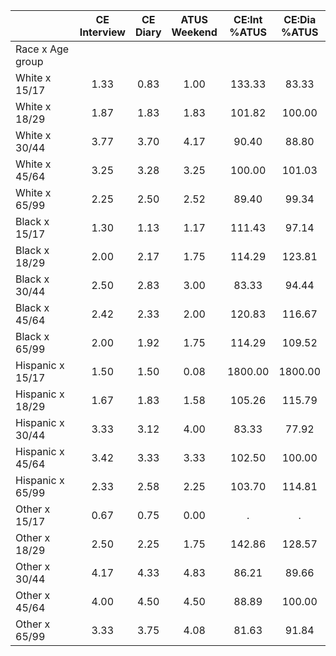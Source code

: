 
|                      | CE<br>Interview |  CE<br>Diary | ATUS<br>Weekend | CE:Int<br>%ATUS | CE:Dia<br>%ATUS |
| -------------------- | :----------: | :----------: | :----------: | :----------: | :----------: |
| Race x Age group     |              |              |              |              |              |
| White x 15/17        |         1.33 |         0.83 |         1.00 |       133.33 |        83.33 |
| White x 18/29        |         1.87 |         1.83 |         1.83 |       101.82 |       100.00 |
| White x 30/44        |         3.77 |         3.70 |         4.17 |        90.40 |        88.80 |
| White x 45/64        |         3.25 |         3.28 |         3.25 |       100.00 |       101.03 |
| White x 65/99        |         2.25 |         2.50 |         2.52 |        89.40 |        99.34 |
| Black x 15/17        |         1.30 |         1.13 |         1.17 |       111.43 |        97.14 |
| Black x 18/29        |         2.00 |         2.17 |         1.75 |       114.29 |       123.81 |
| Black x 30/44        |         2.50 |         2.83 |         3.00 |        83.33 |        94.44 |
| Black x 45/64        |         2.42 |         2.33 |         2.00 |       120.83 |       116.67 |
| Black x 65/99        |         2.00 |         1.92 |         1.75 |       114.29 |       109.52 |
| Hispanic x 15/17     |         1.50 |         1.50 |         0.08 |      1800.00 |      1800.00 |
| Hispanic x 18/29     |         1.67 |         1.83 |         1.58 |       105.26 |       115.79 |
| Hispanic x 30/44     |         3.33 |         3.12 |         4.00 |        83.33 |        77.92 |
| Hispanic x 45/64     |         3.42 |         3.33 |         3.33 |       102.50 |       100.00 |
| Hispanic x 65/99     |         2.33 |         2.58 |         2.25 |       103.70 |       114.81 |
| Other x 15/17        |         0.67 |         0.75 |         0.00 |            . |            . |
| Other x 18/29        |         2.50 |         2.25 |         1.75 |       142.86 |       128.57 |
| Other x 30/44        |         4.17 |         4.33 |         4.83 |        86.21 |        89.66 |
| Other x 45/64        |         4.00 |         4.50 |         4.50 |        88.89 |       100.00 |
| Other x 65/99        |         3.33 |         3.75 |         4.08 |        81.63 |        91.84 |

